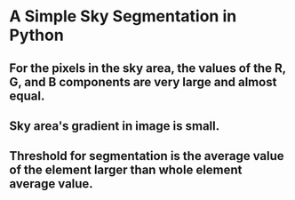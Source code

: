 # A Simple Sky Segmentation in Python


## For the pixels in the sky area, the values of the R, G, and B components are very large and almost equal.

## Sky area's gradient in image is small.

## Threshold for segmentation is the average value of the element larger than whole element average value.

